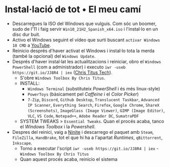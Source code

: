# Instal·lació de tot • El meu camí

- Descarregues la ISO del Windows que vulguis. Com sóc un boomer, sudo de l'11 i faig servir `Win10_21H2_Spanish_x64.iso` i l'instal·lo en un disc dur buit.
- Activo el Windows seguint el vídeo que surti buscant `activar Windows 10 CMD` a [YouTube](https://youtube.com/results?search_query=activar+windows+10+cmd).
- Reinicio després d'haver activat el Windows i instal·lo tota la merda (també la opcional) del `Windows Update`.
- Després d'haver instal·lat les actualitzacions i reiniciar, obro el `Windows PowerShell` (com a administrador) i executo `iwr -useb https://git.io/JJ8R4 | iex` ([Chris Titus Tech](https://github.com/ChrisTitusTech/win10script)).
  - S'obre `Windows Toolbox By Chris Titus`.
  - INSTALL:
    - `Windows Terminal` (substituteix *PowerShell* i és més linux-style)
    - `PowerToys` (bàsicament pel *Caffeine* i el *Color Picker*)
    - `7-Zip`, `Discord`, `Github Desktop`, `Translucent Taskbar`, `Advanced IP Scanner`, `Everything Search`, `Firefox`, `Google Chrome`, `ShareX (Screenshots)`, `ImageGlass (Image Viewer)`, `GIMP (Image Editor)`, `VLC`, `VS Code`, `Notepad++`, `Adobe Reader DC`, `SumatraPDF`
  - SYSTEM TWEAKS > `Essential Tweaks`. Quan el procés acaba, tanco el *Windows Toolbox* i la *Powershell*.
 - Despres del reinici, vaig a [Ninite](https://ninite.com) i descarrego el paquet amb `Steam`, `FileZilla`, `HandBrake`, tot el que hi ha a l'apartat *Runtimes*, `qBittorrent`, `Inkscape`.
   - Torno a executar l'script `iwr -useb https://git.io/JJ8R4 | iex` - `Windows Toolbox By Chris Titus`
   - Quan aquest procés acaba, reinicio el sistema
